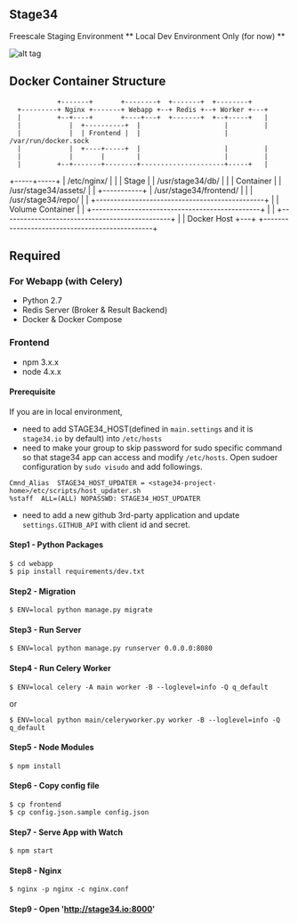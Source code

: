 ## Stage34
Freescale Staging Environment
** Local Dev Environment Only (for now) **

![alt tag](http://g.recordit.co/0J84vWlwC5.gif)

## Docker Container Structure

                +-------+       +--------+  +-------+  +--------+
      +---------+ Nginx +-------+ Webapp +--+ Redis +--+ Worker +---+
      |         +--+----+       +----+---+  +-------+  +--+-----+   |
      |            |  +----------+  |                     |         |
      |            |  | Frontend |  |                     | /var/run/docker.sock
      |            |  +----+-----+  |                     |         |
      |            |       |        |                     |         |
      |         +--+-------+--------+---------------------+-----+   |
+-----+-----+   |    /etc/nginx/                                |   |
|   Stage   |   |    /usr/stage34/db/                           |   |
| Container |   |    /usr/stage34/assets/                       |   |
+-----------+   |    /usr/stage34/frontend/                     |   |
                |    /usr/stage34/repo/                         |   |
                +-----------------------------------------------+   |
                |                 Volume Container              |   |
                +-----------------------------------------------+   |
                                                                    |
                +-----------------------------------------------+   |
                |                    Docker Host                +---+
                +-----------------------------------------------+

## Required
### For Webapp (with Celery)
- Python 2.7
- Redis Server (Broker & Result Backend)
- Docker & Docker Compose

### Frontend
- npm 3.x.x
- node 4.x.x

#### Prerequisite
If you are in local environment,

- need to add STAGE34_HOST(defined in `main.settings` and it is `stage34.io` by default) into `/etc/hosts`
- need to make your group to skip password for sudo specific command so that stage34 app can access and modify `/etc/hosts`. Open sudoer configuration by `sudo visudo` and add followings.
```
Cmnd_Alias  STAGE34_HOST_UPDATER = <stage34-project-home>/etc/scripts/host_updater.sh
%staff  ALL=(ALL) NOPASSWD: STAGE34_HOST_UPDATER
```
- need to add a new github 3rd-party application and update `settings.GITHUB_API` with client id and secret.

#### Step1 - Python Packages
```
$ cd webapp
$ pip install requirements/dev.txt
```

#### Step2 - Migration
```
$ ENV=local python manage.py migrate
```

#### Step3 - Run Server
```
$ ENV=local python manage.py runserver 0.0.0.0:8080
```

#### Step4 - Run Celery Worker
```
$ ENV=local celery -A main worker -B --loglevel=info -Q q_default
```
or
```
$ ENV=local python main/celeryworker.py worker -B --loglevel=info -Q q_default
```


#### Step5 - Node Modules
```
$ npm install
```

#### Step6 - Copy config file
```
$ cp frontend
$ cp config.json.sample config.json
```

#### Step7 - Serve App with Watch
```
$ npm start
```

#### Step8 - Nginx
```
$ nginx -p nginx -c nginx.conf
```

#### Step9 - Open 'http://stage34.io:8000'
